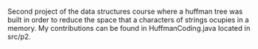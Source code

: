 Second project of the data structures course where a huffman tree was built in order to reduce the space that a characters of strings ocupies in a memory. My contributions can be found in HuffmanCoding.java located in src/p2.
